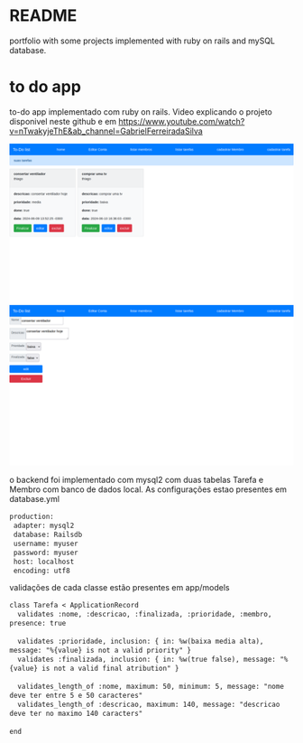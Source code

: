 # README

portfolio with some projects  implemented with ruby on rails and mySQL database.

# to do app



to-do app implementado com ruby on rails. Video explicando o projeto disponivel neste github e em https://www.youtube.com/watch?v=nTwakyjeThE&ab_channel=GabrielFerreiradaSilva



![](https://github.com/gabriel-ferreira-da-silva/to-do-list/blob/main/imagens/img-home.png)
![](https://github.com/gabriel-ferreira-da-silva/to-do-list/blob/main/imagens/img-edit.png)

o backend foi implementado com mysql2 com duas tabelas Tarefa e Membro com banco de dados local. As configurações estao presentes em database.yml

```
production:
 adapter: mysql2
 database: Railsdb
 username: myuser
 password: myuser
 host: localhost
 encoding: utf8
```



validações de cada classe estão presentes em app/models

```
class Tarefa < ApplicationRecord
  validates :nome, :descricao, :finalizada, :prioridade, :membro, presence: true

  validates :prioridade, inclusion: { in: %w(baixa media alta), message: "%{value} is not a valid priority" }
  validates :finalizada, inclusion: { in: %w(true false), message: "%{value} is not a valid final atribution" }

  validates_length_of :nome, maximum: 50, minimum: 5, message: "nome deve ter entre 5 e 50 caracteres"
  validates_length_of :descricao, maximum: 140, message: "descricao deve ter no maximo 140 caracters"

end
```







